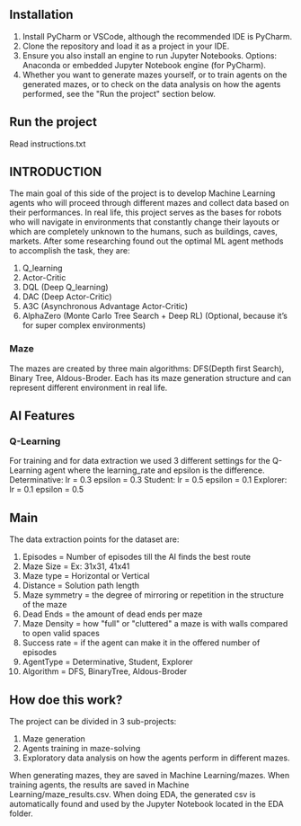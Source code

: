## Installation
1. Install PyCharm or VSCode, although the recommended IDE is PyCharm.
2. Clone the repository and load it as a project in your IDE.
3. Ensure you also install an engine to run Jupyter Notebooks. Options: Anaconda or embedded Jupyter Notebook engine (for PyCharm).
4. Whether you want to generate mazes yourself, or to train agents on the generated mazes, or to check on the data analysis 
on how the agents performed, see the "Run the project" section below.

## Run the project
Read instructions.txt

## INTRODUCTION

The main goal of this side of the project is to develop Machine Learning agents who will proceed through different mazes and collect
data based on their performances. In real life, this project serves as the bases for robots who will navigate in environments
that constantly change their layouts or which are completely unknown to the humans, such as buildings, caves, markets.
After some researching found out the optimal ML agent methods to accomplish the task, they are:
1. Q_learning 
2. Actor-Critic
3. DQL (Deep Q_learning)
4. DAC (Deep Actor-Critic)
5. A3C (Asynchronous Advantage Actor-Critic)
6. AlphaZero (Monte Carlo Tree Search + Deep RL) (Optional, because it’s for super complex environments)

### Maze
The mazes are created by three main algorithms: DFS(Depth first Search), Binary Tree, Aldous-Broder. 
Each has its maze generation structure and can represent different environment in real life.

## AI Features

### Q-Learning
For training and for data extraction we used 3 different settings for the Q-Learning agent where the learning_rate and epsilon is the difference.
Determinative: lr = 0.3 epsilon = 0.3
Student: lr = 0.5 epsilon = 0.1
Explorer: lr = 0.1 epsilon = 0.5

## Main

The data extraction points for the dataset are: 
1. Episodes = Number of episodes till the AI finds the best route
2. Maze Size = Ex: 31x31, 41x41
3. Maze type = Horizontal or Vertical
4. Distance = Solution path length
5. Maze symmetry = the degree of mirroring or repetition in the structure of the maze
6. Dead Ends = the amount of dead ends per maze
7. Maze Density = how "full" or "cluttered" a maze is with walls compared to open valid spaces
8. Success rate = if the agent can make it in the offered number of episodes
9. AgentType = Determinative, Student, Explorer
10. Algorithm = DFS, BinaryTree, Aldous-Broder

## How doe this work?
The project can be divided in 3 sub-projects:
1. Maze generation
2. Agents training in maze-solving
3. Exploratory data analysis on how the agents perform in different mazes.

When generating mazes, they are saved in Machine Learning/mazes.
When training agents, the results are saved in Machine Learning/maze_results.csv.
When doing EDA, the generated csv is automatically found and used by the Jupyter Notebook located in the EDA folder.